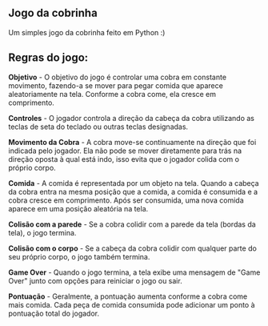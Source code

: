 ## Jogo da cobrinha

Um simples jogo da cobrinha feito em Python :)

## Regras do jogo:

**Objetivo** - O objetivo do jogo é controlar uma cobra em constante movimento, fazendo-a se mover para pegar comida que aparece aleatoriamente na tela. Conforme a cobra come, ela cresce em comprimento.

**Controles** - O jogador controla a direção da cabeça da cobra utilizando as teclas de seta do teclado ou outras teclas designadas.

**Movimento da Cobra** - A cobra move-se continuamente na direção que foi indicada pelo jogador. Ela não pode se mover diretamente para trás na direção oposta à qual está indo, isso evita que o jogador colida com o próprio corpo.

**Comida** - A comida é representada por um objeto na tela. Quando a cabeça da cobra entra na mesma posição que a comida, a comida é consumida e a cobra cresce em comprimento. Após ser consumida, uma nova comida aparece em uma posição aleatória na tela.

**Colisão com a parede** - Se a cobra colidir com a parede da tela (bordas da tela), o jogo termina.

**Colisão com o corpo** - Se a cabeça da cobra colidir com qualquer parte do seu próprio corpo, o jogo também termina.

**Game Over** - Quando o jogo termina, a tela exibe uma mensagem de "Game Over" junto com opções para reiniciar o jogo ou sair.

**Pontuação** - Geralmente, a pontuação aumenta conforme a cobra come mais comida. Cada peça de comida consumida pode adicionar um ponto à pontuação total do jogador.
